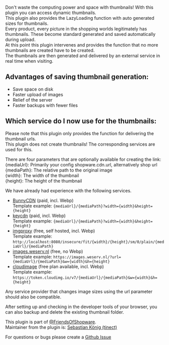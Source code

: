 Don't waste the computing power and space with thumbnails! With this plugin you can access dynamic thumbnails.  
This plugin also provides the LazyLoading function with auto generated sizes for thumbnails.  
Every product, every picture in the shopping worlds legitimately has thumbnails. These become standard
generated and saved automatically during upload.  
At this point this plugin intervenes and provides the function that no more thumbnails are created have to be created.  
The thumbnails are then generated and delivered by an external service in real time when visiting.

## Advantages of saving thumbnail generation:
- Save space on disk
- Faster upload of images
- Relief of the server
- Faster backups with fewer files

## Which service do I now use for the thumbnails:
Please note that this plugin only provides the function for delivering the thumbnail urls.  
This plugin does not create thumbnails! The corresponding services are used for this.

There are four parameters that are optionally available for creating the link:  
{mediaUrl}: Primarily your config shopware.cdn.url, alternatively shop url  
{mediaPath}: The relative path to the original image  
{width}: The width of the thumbnail  
{height}: The height of the thumbnail  

We have already had experience with the following services.
- [BunnyCDN](https://bunnycdn.com) (paid, incl. Webp)  
  Template example: `{mediaUrl}/{mediaPath}?width={width}&height={height}`
- [keycdn](https://www.keycdn.com/support/image-processing) (paid, incl. Webp)  
  Template example: `{mediaUrl}/{mediaPath}?width={width}&height={height}`
- [imgproxy](https://imgproxy.net/) (free, self hosted, incl. Webp)  
  Template example: `http://localhost:8080/insecure/fit/{width}/{height}/sm/0/plain/{mediaUrl}/{mediaPath}`
- [images.weserv.nl](https://images.weserv.nl/) (free, no Webp)  
  Template example: `https://images.weserv.nl/?url={mediaUrl}/{mediaPath}&w={width}&h={height}`
- [cloudimage](https://www.cloudimage.io/en/home) (free plan available, incl. Webp)  
  Template example: `https://token.cloudimg.io/v7/{mediaUrl}/{mediaPath}&w={width}&h={height}`

Any service provider that changes image sizes using the url parameter should also be compatible.

After setting up and checking in the developer tools of your browser, you can also backup and delete the existing thumbnail folder.

This plugin is part of [@FriendsOfShopware](https://store.shopware.com/en/friends-of-shopware.html).  
Maintainer from the plugin is: [Sebastian König (tinect)](https://github.com/tinect)

For questions or bugs please create a [Github Issue](https://github.com/FriendsOfShopware/FroshPlatformThumbnailProcessor/issues/new)
